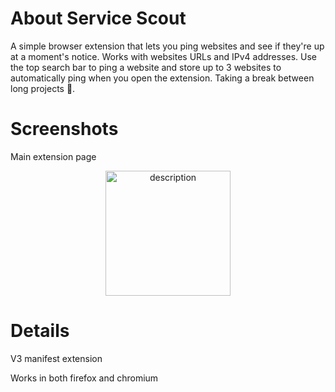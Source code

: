 # About Service Scout

A simple browser extension that lets you ping websites and see if they're up at a moment's notice. Works with websites URLs and IPv4 addresses.  Use the top search bar to ping a website and store up to 3 websites to automatically ping when you open the extension. Taking a break between long projects 🙂.

# Screenshots
Main extension page<br>
<p align="center">
  <img src="https://github.com/user-attachments/assets/52b6824e-cc07-408d-aa1d-737c0fd93572" alt="description" width="200">
</p>

# Details
V3 manifest extension

Works in both firefox and chromium
